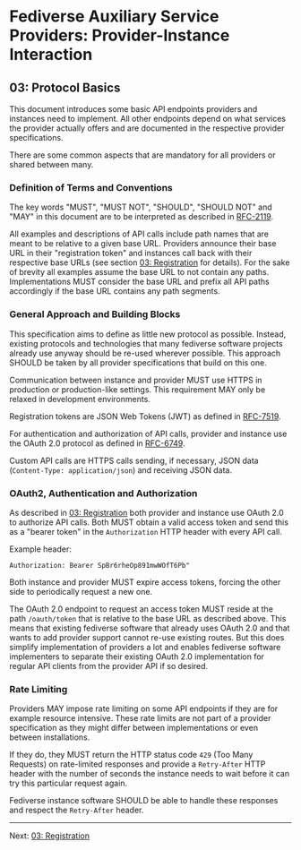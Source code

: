 # Fediverse Auxiliary Service Providers: Provider-Instance Interaction

## 03: Protocol Basics

This document introduces some basic API endpoints providers and
instances need to implement. All other endpoints depend on what services
the provider actually offers and are documented in the respective
provider specifications.

There are some common aspects that are mandatory for all providers or
shared between many.

### Definition of Terms and Conventions

The key words "MUST", "MUST NOT", "SHOULD", "SHOULD NOT" and "MAY" in
this document are to be interpreted as described in
[RFC-2119](https://tools.ietf.org/html/rfc2119.html).

All examples and descriptions of API calls include path names that are
meant to be relative to a given base URL. Providers announce their base
URL in their "registration token" and instances call back with their
respective base URLs (see section [03: Registration](registration.md)
for details). For the sake of brevity all examples assume the base URL
to not contain any paths. Implementations MUST consider the base URL
and prefix all API paths accordingly if the base URL contains any path
segments.

### General Approach and Building Blocks

This specification aims to define as little new protocol as possible.
Instead, existing protocols and technologies that many fediverse
software projects already use anyway should be re-used wherever
possible. This approach SHOULD be taken by all provider specifications
that build on this one.

Communication between instance and provider MUST use HTTPS in production
or production-like settings. This requirement MAY only be relaxed in
development environments.

Registration tokens are JSON Web Tokens (JWT) as defined in
[RFC-7519](https://datatracker.ietf.org/doc/html/rfc7519).

For authentication and authorization of API calls, provider and instance
use the OAuth 2.0 protocol as defined in
[RFC-6749](https://tool.ietf.org/html/rfc6749.html).

Custom API calls are HTTPS calls sending, if necessary, JSON data
(`Content-Type: application/json`) and receiving JSON data.

### OAuth2, Authentication and Authorization

As described in [03: Registration](registration.md) both provider and
instance use OAuth 2.0 to authorize API calls. Both MUST obtain a valid
access token and send this as a "bearer token" in the `Authorization`
HTTP header with every API call.

Example header:

```http
Authorization: Bearer SpBr6rheOp891mwWOfT6Pb"
```

Both instance and provider MUST expire access tokens, forcing the other
side to periodically request a new one.

The OAuth 2.0 endpoint to request an access token MUST reside at the
path `/oauth/token` that is relative to the base URL as described
above. This means that existing fediverse software that already uses
OAuth 2.0 and that wants to add provider support cannot re-use existing
routes. But this does simplify implementation of providers a lot and
enables fediverse software implementers to separate their existing OAuth
2.0 implementation for regular API clients from the provider API if so
desired.

### Rate Limiting

Providers MAY impose rate limiting on some API endpoints if they are for
example resource intensive. These rate limits are not part of a provider
specification as they might differ between implementations or even
between installations.

If they do, they MUST return the HTTP status code `429` (Too Many
Requests) on rate-limited responses and provide a `Retry-After` HTTP
header with the number of seconds the instance needs to wait before it
can try this particular request again.

Fediverse instance software SHOULD be able to handle these responses and
respect the `Retry-After` header.

---

Next: [03: Registration](registration.md)

